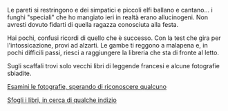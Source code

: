 Le pareti si restringono e dei simpatici e piccoli elfi ballano e cantano...
i funghi "speciali" che ho mangiato ieri in realtà erano allucinogeni. Non avresti dovuto fidarti di quella ragazza
conosciuta alla festa.

Hai pochi, confusi ricordi di quello che è successo. Con la test che gira per l'intossicazione, provi ad alzarti.
Le gambe ti reggono a malapena e, in pochi difficili passi, riesci a raggiungere la libreria che sta di fronte al letto.

Sugli scaffali trovi solo vecchi libri di leggende francesi e alcune fotografie sbiadite.

[Esamini le fotografie, sperando di riconoscere qualcuno](vecchie-fotografie/vecchie-fotografie.md)

[Sfogli i libri, in cerca di qualche indizio](libri-francesi/libri-francesi.md)
